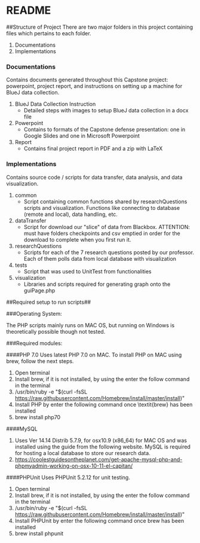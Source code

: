 # README #

##Structure of Project
There are two major folders in this project containing files which pertains to each folder.

1. Documentations
2. Implementations

### Documentations

Contains documents generated throughout this Capstone project: powerpoint, project report, and instructions on setting up a machine for BlueJ data collection.

1. BlueJ Data Collection Instruction
   * Detailed steps with images to setup BlueJ data collection in a docx file
2. Powerpoint 
   * Contains to formats of the Capstone defense presentation: one in Google Slides and one in Microsoft Powerpoint
3. Report 
   * Contains final project report in PDF and a zip with LaTeX

### Implementations

Contains source code / scripts for data transfer, data analysis, and data visualization.

1. common
   * Script containing common functions shared by researchQuestions scripts and visualization. Functions like connecting to database (remote and local), data handling, etc.
2. dataTransfer 
   * Script for download our "slice" of data from Blackbox. ATTENTION: must have folders checkpoints and csv emptied in order for the download to complete when you first run it.
3. researchQuestions
   * Scripts for each of the 7 research questions posted by our professor. Each of them polls data from local database with visualization
4. tests
   * Script that was used to UnitTest from functionalities
5. visualization
   * Libraries and scripts required for generating graph onto the guiPage.php

##Required setup to run scripts##

###Operating System:

The PHP scripts mainly runs on MAC OS, but running on Windows is theoretically possible though not tested. 

###Required modules:

####PHP 7.0
Uses latest PHP 7.0 on MAC. To install PHP on MAC using brew, follow the next steps.

1. Open terminal
2. Install brew, if it is not installed, by using the enter the follow command in the terminal
3. /usr/bin/ruby -e "$(curl -fsSL https://raw.githubusercontent.com/Homebrew/install/master/install)"
4. Install PHP by enter the following command once \textit{brew} has been installed
5. brew install php70

####MySQL
1. Uses Ver 14.14 Distrib 5.7.9, for osx10.9 (x86_64) for MAC OS and was installed using the guide from the following website. MySQL is required for hosting a local database to store our research data. 
2. https://coolestguidesontheplanet.com/get-apache-mysql-php-and-phpmyadmin-working-on-osx-10-11-el-capitan/

####PHPUnit
Uses PHPUnit 5.2.12 for unit testing.

1. Open terminal
2. Install brew, if it is not installed, by using the enter the follow command in the terminal
3. /usr/bin/ruby -e "\$(curl -fsSL https://raw.githubusercontent.com/Homebrew/install/master/install)"
4. Install PHPUnit by enter the following command once brew has been installed
5. brew install phpunit
